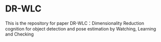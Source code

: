 # DR-WLC
This is the repository for paper DR-WLC：Dimensionality Reduction cognition for object detection and pose estimation by Watching, Learning and Checking

